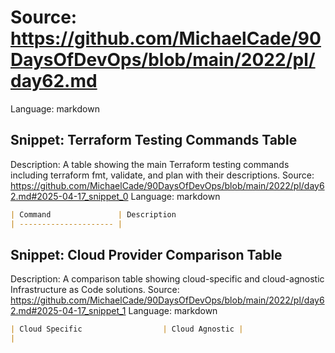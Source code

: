 # Source: https://github.com/MichaelCade/90DaysOfDevOps/blob/main/2022/pl/day62.md
Language: markdown

## Snippet: Terraform Testing Commands Table
Description: A table showing the main Terraform testing commands including terraform fmt, validate, and plan with their descriptions.
Source: https://github.com/MichaelCade/90DaysOfDevOps/blob/main/2022/pl/day62.md#2025-04-17_snippet_0
Language: markdown

```markdown
| Command               | Description                                                                                | 
| --------------------- |
```

## Snippet: Cloud Provider Comparison Table
Description: A comparison table showing cloud-specific and cloud-agnostic Infrastructure as Code solutions.
Source: https://github.com/MichaelCade/90DaysOfDevOps/blob/main/2022/pl/day62.md#2025-04-17_snippet_1
Language: markdown

```markdown
| Cloud Specific                  | Cloud Agnostic | 
|
```
